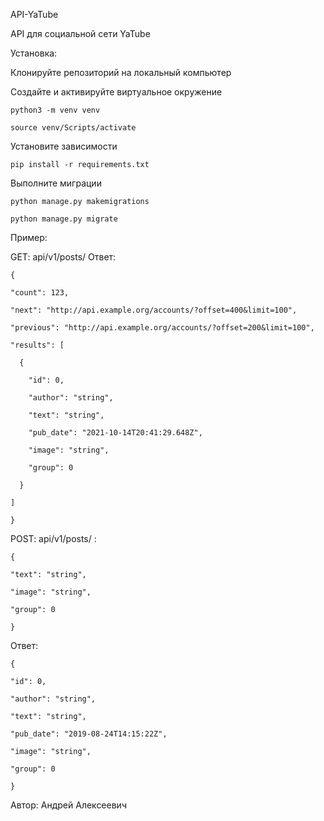 API-YaTube

API для социальной сети YaTube

Установка:

Клонируйте репозиторий на локальный компьютер

Создайте и активируйте виртуальное окружение

    python3 -m venv venv

    source venv/Scripts/activate
    
Установите зависимости

    pip install -r requirements.txt
    
Выполните миграции

    python manage.py makemigrations

    python manage.py migrate

Пример:

GET: api/v1/posts/ Ответ:

    {
  
    "count": 123,
    
    "next": "http://api.example.org/accounts/?offset=400&limit=100",
    
    "previous": "http://api.example.org/accounts/?offset=200&limit=100",
    
    "results": [
    
      {
      
        "id": 0,
        
        "author": "string",
        
        "text": "string",
        
        "pub_date": "2021-10-14T20:41:29.648Z",
        
        "image": "string",
        
        "group": 0
        
      }
      
    ]
    
    }

POST: api/v1/posts/ :

    {
  
    "text": "string",
    
    "image": "string",
    
    "group": 0
    
    }

Ответ:

    {
  
    "id": 0,
    
    "author": "string",
    
    "text": "string",
    
    "pub_date": "2019-08-24T14:15:22Z",
    
    "image": "string",
    
    "group": 0
    
    }
    
Автор: Андрей Алексеевич
